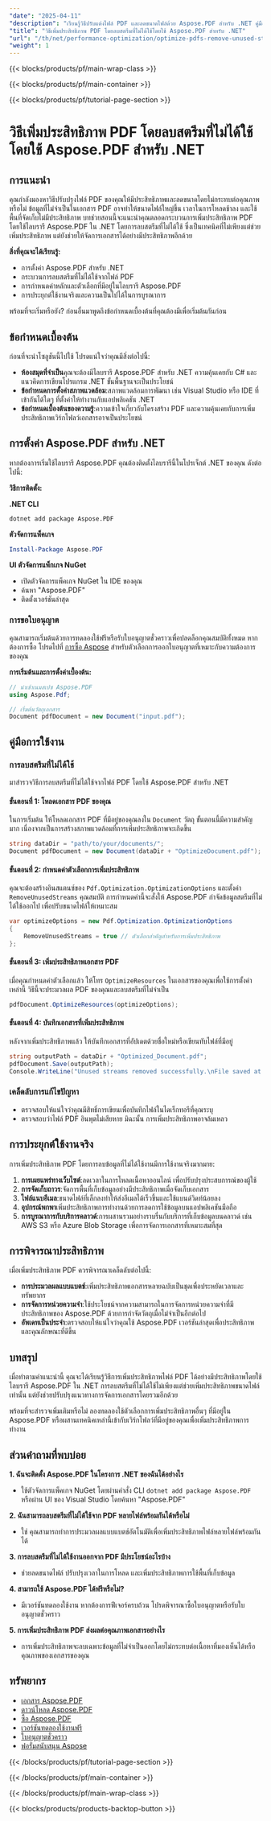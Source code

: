 ```yaml
---
"date": "2025-04-11"
"description": "เรียนรู้วิธีปรับแต่งไฟล์ PDF และลดขนาดไฟล์ด้วย Aspose.PDF สำหรับ .NET คู่มือนี้ครอบคลุมถึงการลบสตรีมที่ไม่ได้ใช้ การปรับปรุงประสิทธิภาพ และการปรับให้การจัดการเอกสารเหมาะสมที่สุด"
"title": "วิธีเพิ่มประสิทธิภาพ PDF โดยลบสตรีมที่ไม่ได้ใช้โดยใช้ Aspose.PDF สำหรับ .NET"
"url": "/th/net/performance-optimization/optimize-pdfs-remove-unused-streams-aspose-pdf-net/"
"weight": 1
---
```


{{< blocks/products/pf/main-wrap-class >}}

{{< blocks/products/pf/main-container >}}

{{< blocks/products/pf/tutorial-page-section >}}


# วิธีเพิ่มประสิทธิภาพ PDF โดยลบสตรีมที่ไม่ได้ใช้โดยใช้ Aspose.PDF สำหรับ .NET

## การแนะนำ

คุณกำลังมองหาวิธีปรับปรุงไฟล์ PDF ของคุณให้มีประสิทธิภาพและลดขนาดโดยไม่กระทบต่อคุณภาพหรือไม่ ข้อมูลที่ไม่จำเป็นในเอกสาร PDF อาจทำให้ขนาดไฟล์ใหญ่ขึ้น เวลาในการโหลดช้าลง และใช้พื้นที่จัดเก็บไม่มีประสิทธิภาพ บทช่วยสอนนี้จะแนะนำคุณตลอดกระบวนการเพิ่มประสิทธิภาพ PDF โดยใช้ไลบรารี Aspose.PDF ใน .NET โดยการลบสตรีมที่ไม่ได้ใช้ ซึ่งเป็นเทคนิคที่ไม่เพียงแต่ช่วยเพิ่มประสิทธิภาพ แต่ยังช่วยให้จัดการเอกสารได้อย่างมีประสิทธิภาพอีกด้วย

**สิ่งที่คุณจะได้เรียนรู้:**
- การตั้งค่า Aspose.PDF สำหรับ .NET
- กระบวนการลบสตรีมที่ไม่ได้ใช้จากไฟล์ PDF
- การกำหนดค่าหลักและตัวเลือกที่มีอยู่ในไลบรารี Aspose.PDF
- การประยุกต์ใช้งานจริงและความเป็นไปได้ในการบูรณาการ

พร้อมที่จะเริ่มหรือยัง? ก่อนอื่นมาพูดถึงข้อกำหนดเบื้องต้นที่คุณต้องมีเพื่อเริ่มต้นกันก่อน

## ข้อกำหนดเบื้องต้น
ก่อนที่จะนำโซลูชันนี้ไปใช้ โปรดแน่ใจว่าคุณมีสิ่งต่อไปนี้:
- **ห้องสมุดที่จำเป็น**คุณจะต้องมีไลบรารี Aspose.PDF สำหรับ .NET ความคุ้นเคยกับ C# และแนวคิดการเขียนโปรแกรม .NET ขั้นพื้นฐานจะเป็นประโยชน์
- **ข้อกำหนดการตั้งค่าสภาพแวดล้อม**:สภาพแวดล้อมการพัฒนา เช่น Visual Studio หรือ IDE ที่เข้ากันได้ใดๆ ที่ตั้งค่าให้ทำงานกับแอปพลิเคชัน .NET
- **ข้อกำหนดเบื้องต้นของความรู้**:ความเข้าใจเกี่ยวกับโครงสร้าง PDF และความคุ้นเคยกับการเพิ่มประสิทธิภาพเวิร์กโฟลว์เอกสารอาจเป็นประโยชน์

## การตั้งค่า Aspose.PDF สำหรับ .NET
หากต้องการเริ่มใช้ไลบรารี Aspose.PDF คุณต้องติดตั้งไลบรารีนี้ในโปรเจ็กต์ .NET ของคุณ ดังต่อไปนี้:

**วิธีการติดตั้ง:**

**.NET CLI**
```bash
dotnet add package Aspose.PDF
```

**ตัวจัดการแพ็คเกจ**
```powershell
Install-Package Aspose.PDF
```

**UI ตัวจัดการแพ็กเกจ NuGet**
- เปิดตัวจัดการแพ็คเกจ NuGet ใน IDE ของคุณ
- ค้นหา "Aspose.PDF"
- ติดตั้งเวอร์ชันล่าสุด

### การขอใบอนุญาต
คุณสามารถเริ่มต้นด้วยการทดลองใช้ฟรีหรือรับใบอนุญาตชั่วคราวเพื่อปลดล็อกคุณสมบัติทั้งหมด หากต้องการซื้อ โปรดไปที่ [การซื้อ Aspose](https://purchase.aspose.com/buy) สำหรับตัวเลือกการออกใบอนุญาตที่เหมาะกับความต้องการของคุณ

**การเริ่มต้นและการตั้งค่าเบื้องต้น:**

```csharp
// นำเข้าเนมสเปซ Aspose.PDF
using Aspose.Pdf;

// เริ่มต้นวัตถุเอกสาร
Document pdfDocument = new Document("input.pdf");
```

## คู่มือการใช้งาน
### การลบสตรีมที่ไม่ได้ใช้
มาสำรวจวิธีการลบสตรีมที่ไม่ได้ใช้จากไฟล์ PDF โดยใช้ Aspose.PDF สำหรับ .NET

#### ขั้นตอนที่ 1: โหลดเอกสาร PDF ของคุณ
ในการเริ่มต้น ให้โหลดเอกสาร PDF ที่มีอยู่ของคุณลงใน `Document` วัตถุ ขั้นตอนนี้มีความสำคัญมาก เนื่องจากเป็นการสร้างสภาพแวดล้อมที่การเพิ่มประสิทธิภาพจะเกิดขึ้น

```csharp
string dataDir = "path/to/your/documents/";
Document pdfDocument = new Document(dataDir + "OptimizeDocument.pdf");
```

#### ขั้นตอนที่ 2: กำหนดค่าตัวเลือกการเพิ่มประสิทธิภาพ
คุณจะต้องสร้างอินสแตนซ์ของ `Pdf.Optimization.OptimizationOptions` และตั้งค่า `RemoveUnusedStreams` คุณสมบัติ การกำหนดค่านี้จะสั่งให้ Aspose.PDF กำจัดข้อมูลสตรีมที่ไม่ได้ใช้ออกไป เพื่อปรับขนาดไฟล์ให้เหมาะสม

```csharp
var optimizeOptions = new Pdf.Optimization.OptimizationOptions
{
    RemoveUnusedStreams = true // ตัวเลือกสำคัญสำหรับการเพิ่มประสิทธิภาพ
};
```

#### ขั้นตอนที่ 3: เพิ่มประสิทธิภาพเอกสาร PDF
เมื่อคุณกำหนดค่าตัวเลือกแล้ว ให้โทร `OptimizeResources` ในเอกสารของคุณเพื่อใช้การตั้งค่าเหล่านี้ วิธีนี้จะประมวลผล PDF ของคุณและลบสตรีมที่ไม่จำเป็น

```csharp
pdfDocument.OptimizeResources(optimizeOptions);
```

#### ขั้นตอนที่ 4: บันทึกเอกสารที่เพิ่มประสิทธิภาพ
หลังจากเพิ่มประสิทธิภาพแล้ว ให้บันทึกเอกสารที่อัปเดตด้วยชื่อใหม่หรือเขียนทับไฟล์ที่มีอยู่

```csharp
string outputPath = dataDir + "Optimized_Document.pdf";
pdfDocument.Save(outputPath);
Console.WriteLine("Unused streams removed successfully.\nFile saved at " + outputPath);
```

### เคล็ดลับการแก้ไขปัญหา
- ตรวจสอบให้แน่ใจว่าคุณมีสิทธิ์การเขียนเพื่อบันทึกไฟล์ในไดเร็กทอรีที่คุณระบุ
- ตรวจสอบว่าไฟล์ PDF อินพุตไม่เสียหาย มิฉะนั้น การเพิ่มประสิทธิภาพอาจล้มเหลว

## การประยุกต์ใช้งานจริง
การเพิ่มประสิทธิภาพ PDF โดยการลบข้อมูลที่ไม่ได้ใช้งานมีการใช้งานจริงมากมาย:
1. **การเผยแพร่ทางเว็บไซต์**:ลดเวลาในการโหลดเนื้อหาออนไลน์ เพื่อปรับปรุงประสบการณ์ของผู้ใช้
2. **การจัดเก็บถาวร**:จัดการพื้นที่เก็บข้อมูลอย่างมีประสิทธิภาพเมื่อจัดเก็บเอกสาร
3. **ไฟล์แนบอีเมล**:ขนาดไฟล์ที่เล็กลงทำให้ส่งอีเมลได้เร็วขึ้นและใช้แบนด์วิดท์น้อยลง
4. **อุปกรณ์พกพา**เพิ่มประสิทธิภาพการทำงานด้วยการลดการใช้ข้อมูลบนแอปพลิเคชันมือถือ
5. **การบูรณาการกับบริการคลาวด์**:การผสานรวมอย่างราบรื่นกับบริการที่เก็บข้อมูลบนคลาวด์ เช่น AWS S3 หรือ Azure Blob Storage เพื่อการจัดการเอกสารที่เหมาะสมที่สุด

## การพิจารณาประสิทธิภาพ
เมื่อเพิ่มประสิทธิภาพ PDF ควรพิจารณาเคล็ดลับต่อไปนี้:
- **การประมวลผลแบบแบตช์**:เพิ่มประสิทธิภาพเอกสารหลายฉบับเป็นชุดเพื่อประหยัดเวลาและทรัพยากร
- **การจัดการหน่วยความจำ**:ใช้ประโยชน์จากความสามารถในการจัดการหน่วยความจำที่มีประสิทธิภาพของ Aspose.PDF ด้วยการกำจัดวัตถุเมื่อไม่จำเป็นอีกต่อไป
- **อัพเดทเป็นประจำ**:ตรวจสอบให้แน่ใจว่าคุณใช้ Aspose.PDF เวอร์ชันล่าสุดเพื่อประสิทธิภาพและคุณลักษณะที่ดีขึ้น

## บทสรุป
เมื่อทำตามคำแนะนำนี้ คุณจะได้เรียนรู้วิธีการเพิ่มประสิทธิภาพไฟล์ PDF ได้อย่างมีประสิทธิภาพโดยใช้ไลบรารี Aspose.PDF ใน .NET การลบสตรีมที่ไม่ได้ใช้ไม่เพียงแต่ช่วยเพิ่มประสิทธิภาพขนาดไฟล์เท่านั้น แต่ยังช่วยปรับปรุงแนวทางการจัดการเอกสารโดยรวมอีกด้วย

พร้อมที่จะสำรวจเพิ่มเติมหรือไม่ ลองทดลองใช้ตัวเลือกการเพิ่มประสิทธิภาพอื่นๆ ที่มีอยู่ใน Aspose.PDF หรือผสานเทคนิคเหล่านี้เข้ากับเวิร์กโฟลว์ที่มีอยู่ของคุณเพื่อเพิ่มประสิทธิภาพการทำงาน

## ส่วนคำถามที่พบบ่อย
**1. ฉันจะติดตั้ง Aspose.PDF ในโครงการ .NET ของฉันได้อย่างไร**
   - ใช้ตัวจัดการแพ็คเกจ NuGet โดยผ่านคำสั่ง CLI `dotnet add package Aspose.PDF` หรือผ่าน UI ของ Visual Studio โดยค้นหา "Aspose.PDF"

**2. ฉันสามารถลบสตรีมที่ไม่ได้ใช้จาก PDF หลายไฟล์พร้อมกันได้หรือไม่**
   - ใช่ คุณสามารถทำการประมวลผลแบบแบตช์อัตโนมัติเพื่อเพิ่มประสิทธิภาพไฟล์หลายไฟล์พร้อมกันได้

**3. การลบสตรีมที่ไม่ได้ใช้งานออกจาก PDF มีประโยชน์อะไรบ้าง**
   - ช่วยลดขนาดไฟล์ ปรับปรุงเวลาในการโหลด และเพิ่มประสิทธิภาพการใช้พื้นที่เก็บข้อมูล

**4. สามารถใช้ Aspose.PDF ได้ฟรีหรือไม่?**
   - มีเวอร์ชันทดลองใช้งาน หากต้องการฟีเจอร์ครบถ้วน โปรดพิจารณาซื้อใบอนุญาตหรือรับใบอนุญาตชั่วคราว

**5. การเพิ่มประสิทธิภาพ PDF ส่งผลต่อคุณภาพเอกสารอย่างไร**
   - การเพิ่มประสิทธิภาพจะลบเฉพาะข้อมูลที่ไม่จำเป็นออกโดยไม่กระทบต่อเนื้อหาที่มองเห็นได้หรือคุณภาพของเอกสารของคุณ

## ทรัพยากร
- [เอกสาร Aspose.PDF](https://reference.aspose.com/pdf/net/)
- [ดาวน์โหลด Aspose.PDF](https://releases.aspose.com/pdf/net/)
- [ซื้อ Aspose.PDF](https://purchase.aspose.com/buy)
- [เวอร์ชันทดลองใช้งานฟรี](https://releases.aspose.com/pdf/net/)
- [ใบอนุญาตชั่วคราว](https://purchase.aspose.com/temporary-license/)
- [ฟอรั่มสนับสนุน Aspose](https://forum.aspose.com/c/pdf/10)

{{< /blocks/products/pf/tutorial-page-section >}}

{{< /blocks/products/pf/main-container >}}

{{< /blocks/products/pf/main-wrap-class >}}

{{< blocks/products/products-backtop-button >}}